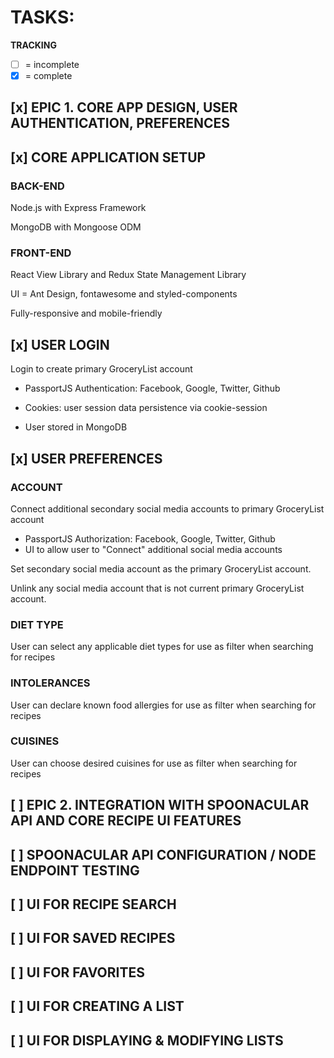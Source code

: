 # TASKS:

**TRACKING**

* [ ] = incomplete
* [x] = complete

## [x] EPIC 1. CORE APP DESIGN, USER AUTHENTICATION, PREFERENCES

## [x] CORE APPLICATION SETUP

### BACK-END

Node.js with Express Framework

MongoDB with Mongoose ODM

### FRONT-END

React View Library and Redux State Management Library

UI = Ant Design, fontawesome and styled-components

Fully-responsive and mobile-friendly

## [x] USER LOGIN

Login to create primary GroceryList account

* PassportJS Authentication: Facebook, Google, Twitter, Github

* Cookies: user session data persistence via cookie-session

* User stored in MongoDB

## [x] USER PREFERENCES

### **ACCOUNT**

Connect additional secondary social media accounts to primary GroceryList account

* PassportJS Authorization: Facebook, Google, Twitter, Github
* UI to allow user to "Connect" additional social media accounts

Set secondary social media account as the primary GroceryList account.

Unlink any social media account that is not current primary GroceryList account.

### **DIET TYPE**

User can select any applicable diet types for use as filter when searching for recipes

### **INTOLERANCES**

User can declare known food allergies for use as filter when searching for recipes

### **CUISINES**

User can choose desired cuisines for use as filter when searching for recipes

## [ ] EPIC 2. INTEGRATION WITH SPOONACULAR API AND CORE RECIPE UI FEATURES

## [ ] SPOONACULAR API CONFIGURATION / NODE ENDPOINT TESTING

## [ ] UI FOR RECIPE SEARCH

## [ ] UI FOR SAVED RECIPES

## [ ] UI FOR FAVORITES

## [ ] UI FOR CREATING A LIST

## [ ] UI FOR DISPLAYING & MODIFYING LISTS
